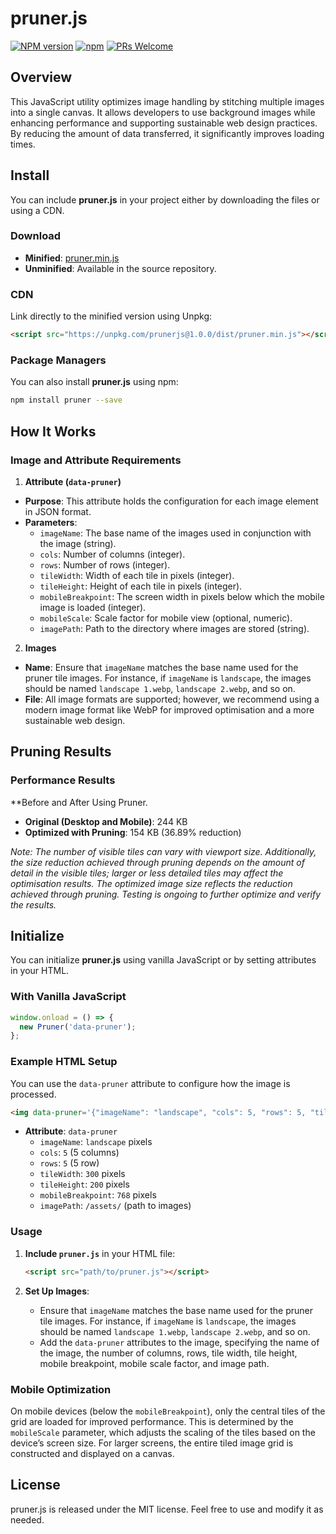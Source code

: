 # pruner.js

[![NPM version](https://img.shields.io/npm/v/prunerjs.svg)](https://www.npmjs.com/package/prunerjs)
[![npm](https://img.shields.io/npm/dt/prunerjs.svg)](https://www.npmtrends.com/prunerjs)
[![PRs Welcome](https://img.shields.io/badge/PRs-welcome-brightgreen.svg)](https://egghead.io/courses/how-to-contribute-to-an-open-source-project-on-github)

## Overview

This JavaScript utility optimizes image handling by stitching multiple images into a single canvas. It allows developers to use background images while enhancing performance and supporting sustainable web design practices. By reducing the amount of data transferred, it significantly improves loading times.

## Install

You can include **pruner.js** in your project either by downloading the files or using a CDN.

### Download

- **Minified**: [pruner.min.js](https://unpkg.com/prunerjs@1.0.0/dist/pruner.min.js)
- **Unminified**: Available in the source repository.

### CDN

Link directly to the minified version using Unpkg:

```html
<script src="https://unpkg.com/prunerjs@1.0.0/dist/pruner.min.js"></script>
```

### Package Managers

You can also install **pruner.js** using npm:

```bash
npm install pruner --save
```

## How It Works

### Image and Attribute Requirements

1. **Attribute (`data-pruner`)**
  - **Purpose**: This attribute holds the configuration for each image element in JSON format.
  - **Parameters**:
    - `imageName`: The base name of the images used in conjunction with the image (string).
    - `cols`: Number of columns (integer).
    - `rows`: Number of rows (integer).
    - `tileWidth`: Width of each tile in pixels (integer).
    - `tileHeight`: Height of each tile in pixels (integer).
    - `mobileBreakpoint`: The screen width in pixels below which the mobile image is loaded (integer).
    - `mobileScale`: Scale factor for mobile view (optional, numeric).
    - `imagePath`: Path to the directory where images are stored (string).

2. **Images**
  - **Name**: Ensure that `imageName` matches the base name used for the pruner tile images. For instance, if `imageName` is `landscape`, the images should be named `landscape 1.webp`, `landscape 2.webp`, and so on.
  - **File**: All image formats are supported; however, we recommend using a modern image format like WebP for improved optimisation and a more sustainable web design.


## Pruning Results

### Performance Results

**Before and After Using Pruner.

- **Original (Desktop and Mobile)**: 244 KB
- **Optimized with Pruning**: 154 KB (36.89% reduction)

*Note: The number of visible tiles can vary with viewport size. Additionally, the size reduction achieved through pruning depends on the amount of detail in the visible tiles; larger or less detailed tiles may affect the optimisation results. The optimized image size reflects the reduction achieved through pruning. Testing is ongoing to further optimize and verify the results.*

## Initialize

You can initialize **pruner.js** using vanilla JavaScript or by setting attributes in your HTML.

### With Vanilla JavaScript

```javascript
window.onload = () => {
  new Pruner('data-pruner');
};
```

### Example HTML Setup

You can use the `data-pruner` attribute to configure how the image is processed.

```html
<img data-pruner='{"imageName": "landscape", "cols": 5, "rows": 5, "tileWidth": 300, "tileHeight": 200, "mobileBreakpoint": 768, "mobileScale":1.4, "imagePath": "assets/"}' alt="Landscape photography of mountains in New Zealand by Tobias Keller" loading="lazy">
```

- **Attribute**: `data-pruner`
  - `imageName`: `landscape` pixels
  - `cols`: `5` (5 columns)
  - `rows`: `5` (5 row)
  - `tileWidth`: `300` pixels
  - `tileHeight`: `200` pixels
  - `mobileBreakpoint`: `768` pixels
  - `imagePath`: `/assets/` (path to images)

### Usage

1. **Include `pruner.js`** in your HTML file:
   ```html
   <script src="path/to/pruner.js"></script>
   ```

2. **Set Up Images**:
   - Ensure that `imageName` matches the base name used for the pruner tile images. For instance, if `imageName` is `landscape`, the images should be named `landscape 1.webp`, `landscape 2.webp`, and so on.
   - Add the `data-pruner` attributes to the image, specifying the name of the image, the number of columns, rows, tile width, tile height, mobile breakpoint, mobile scale factor, and image path.

### Mobile Optimization

On mobile devices (below the `mobileBreakpoint`), only the central tiles of the grid are loaded for improved performance. This is determined by the `mobileScale` parameter, which adjusts the scaling of the tiles based on the device’s screen size. For larger screens, the entire tiled image grid is constructed and displayed on a canvas.

## License

pruner.js is released under the MIT license. Feel free to use and modify it as needed.